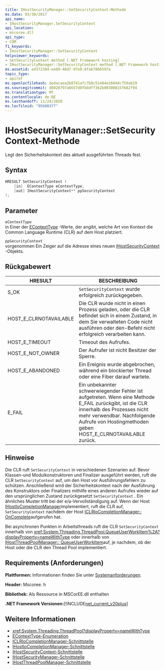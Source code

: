 ```yaml
---
title: IHostSecurityManager::SetSecurityContext-Methode
ms.date: 03/30/2017
api_name:
- IHostSecurityManager.SetSecurityContext
api_location:
- mscoree.dll
api_type:
- COM
f1_keywords:
- IHostSecurityManager::SetSecurityContext
helpviewer_keywords:
- SetSecurityContext method [.NET Framework hosting]
- IHostSecurityManager::SetSecurityContext method [.NET Framework hosting]
ms.assetid: e4372384-ee69-48d7-97e0-8fab7866597a
topic_type:
- apiref
ms.openlocfilehash: dadacaea2b8741afc7b8c51404e2604dc759a629
ms.sourcegitcommit: d8020797a6657d0fbbdff362b80300815f682f94
ms.translationtype: MT
ms.contentlocale: de-DE
ms.lasthandoff: 11/24/2020
ms.locfileid: "95680377"
---
```

# <a name="ihostsecuritymanagersetsecuritycontext-method"></a>IHostSecurityManager::SetSecurityContext-Methode

Legt den Sicherheitskontext des aktuell ausgeführten Threads fest.  
  
## <a name="syntax"></a>Syntax  
  
```cpp  
HRESULT SetSecurityContext (  
    [in]  EContextType eContextType,  
    [out] IHostSecurityContext** ppSecurityContext  
);  
```  
  
## <a name="parameters"></a>Parameter  

 `eContextType`  
 in Einer der [EContextType](econtexttype-enumeration.md) -Werte, der angibt, welche Art von Kontext die Common Language Runtime (CLR) auf dem Host platziert.  
  
 `ppSecurityContext`  
 vorgenommen Ein Zeiger auf die Adresse eines neuen [IHostSecurityContext](ihostsecuritycontext-interface.md) -Objekts.  
  
## <a name="return-value"></a>Rückgabewert  
  
|HRESULT|BESCHREIBUNG|  
|-------------|-----------------|  
|S_OK|`SetSecurityContext` wurde erfolgreich zurückgegeben.|  
|HOST_E_CLRNOTAVAILABLE|Die CLR wurde nicht in einen Prozess geladen, oder die CLR befindet sich in einem Zustand, in dem Sie verwalteten Code nicht ausführen oder den-Befehl nicht erfolgreich verarbeiten kann.|  
|HOST_E_TIMEOUT|Timeout des Aufrufes.|  
|HOST_E_NOT_OWNER|Der Aufrufer ist nicht Besitzer der Sperre.|  
|HOST_E_ABANDONED|Ein Ereignis wurde abgebrochen, während ein blockierter Thread oder eine Fiber darauf wartete.|  
|E_FAIL|Ein unbekannter schwerwiegender Fehler ist aufgetreten. Wenn eine Methode E_FAIL zurückgibt, ist die CLR innerhalb des Prozesses nicht mehr verwendbar. Nachfolgende Aufrufe von Hostingmethoden geben HOST_E_CLRNOTAVAILABLE zurück.|  
  
## <a name="remarks"></a>Hinweise  

 Die CLR ruft `SetSecurityContext` in verschiedenen Szenarien auf. Bevor Klassen-und Modulkonstruktoren und Finalizer ausgeführt werden, ruft die CLR `SetSecurityContext` auf, um den Host vor Ausführungsfehlern zu schützen. Anschließend wird der Sicherheitskontext nach der Ausführung des Konstruktors oder Finalizers mithilfe eines anderen Aufrufes wieder auf den ursprünglichen Zustand zurückgesetzt `SetSecurityContext` . Ein ähnliches Muster tritt bei der e/a-Vervollständigung auf. Wenn der Host [IHostIoCompletionManager](ihostiocompletionmanager-interface.md)implementiert, ruft die CLR auf, `SetSecurityContext` nachdem der Host [ICLRIoCompletionManager:: OnComplete](iclriocompletionmanager-oncomplete-method.md)aufgerufen hat.  
  
 Bei asynchronen Punkten in Arbeitsthreads ruft die CLR `SetSecurityContext` innerhalb von <xref:System.Threading.ThreadPool.QueueUserWorkItem%2A?displayProperty=nameWithType> oder innerhalb von [IHostThreadPoolManager:: QueueUserWorkItem](ihostthreadpoolmanager-queueuserworkitem-method.md)auf, je nachdem, ob der Host oder die CLR den Thread Pool implementiert.  
  
## <a name="requirements"></a>Requirements (Anforderungen)  

 **Plattformen:** Informationen finden Sie unter [Systemanforderungen](../../get-started/system-requirements.md).  
  
 **Header:** Mscoree. h  
  
 **Bibliothek:** Als Ressource in MSCorEE.dll enthalten  
  
 **.NET Framework Versionen:**[!INCLUDE[net_current_v20plus](../../../../includes/net-current-v20plus-md.md)]  
  
## <a name="see-also"></a>Weitere Informationen

- <xref:System.Threading.ThreadPool?displayProperty=nameWithType>
- [EContextType-Enumeration](econtexttype-enumeration.md)
- [ICLRIoCompletionManager-Schnittstelle](iclriocompletionmanager-interface.md)
- [IHostIoCompletionManager-Schnittstelle](ihostiocompletionmanager-interface.md)
- [IHostSecurityContext-Schnittstelle](ihostsecuritycontext-interface.md)
- [IHostSecurityManager-Schnittstelle](ihostsecuritymanager-interface.md)
- [IHostThreadPoolManager-Schnittstelle](ihostthreadpoolmanager-interface.md)
